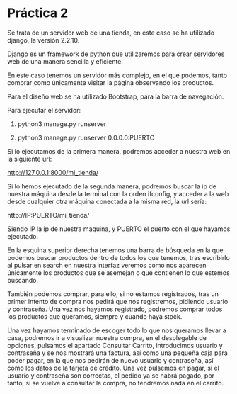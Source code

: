 # Práctica 2

Se trata de un servidor web de una tienda, en este caso se ha utilizado django,
la versión 2.2.10.

Django es un framework de python que utilizaremos para crear servidores web de
una manera sencilla y eficiente.

En este caso tenemos un servidor más complejo, en el que podemos, tanto comprar
como únicamente visitar la página observando los productos.

Para el diseño web se ha utilizado Bootstrap, para la barra de navegación.

Para ejecutar el servidor:

  1. python3 manage.py runserver

  2. python3 manage.py runserver 0.0.0.0:PUERTO

Si lo ejecutamos de la primera manera, podremos acceder a nuestra web en la
siguiente url:

  http://127.0.0.1:8000/mi_tienda/

Si lo hemos ejecutado de la segunda manera, podremos buscar la ip de nuestra
máquina desde la terminal con la orden ifconfig, y acceder a la web desde
cualquier otra máquina conectada a la misma red, la url sería:

  http://IP:PUERTO/mi_tienda/

Siendo IP la ip de nuestra máquina, y PUERTO el puerto con el que hayamos
ejecutado.

En la esquina superior derecha tenemos una barra de búsqueda en la que podemos
buscar productos dentro de todos los que tenemos, tras escribirlo al pulsar en
search en nuestra interfaz veremos como nos aparecen únicamente los productos
que se asemejan o que contienen lo que estemos buscando.

También podemos comprar, para ello, si no estamos registrados, tras un primer
intento de compra nos pedirá que nos registremos, pidiendo usuario y contraseña.
Una vez nos hayamos registrado, podremos comprar todos los productos que
queramos, siempre y cuando haya stock.

Una vez hayamos terminado de escoger todo lo que nos queramos llevar a casa,
podremos ir a visualizar nuestra compra, en el desplegable de opciones,
pulsamos el apartado Consultar Carrito, introducimos usuario y contraseña y se
nos mostrará una factura, así como una pequeña caja para poder pagar, en la que
nos pedirán de nuevo usuario y contraseña, así como los datos de la tarjeta de
crédito. Una vez pulsemos en pagar, si el usuario y contraseña son correctas,
el pedido ya se habrá pagado, por tanto, si se vuelve a consultar la compra,
no tendremos nada en el carrito.
